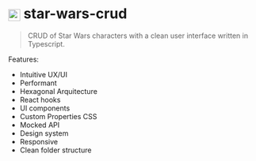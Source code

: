 <h1><img src="https://user-images.githubusercontent.com/1263588/105103895-9aef0900-5ab1-11eb-95fc-9cd668b82e01.png" width="24px" style="vertical-align: middle;"/> star-wars-crud</a> </h1>

> CRUD of Star Wars characters with a clean user interface written in Typescript.

Features:

- Intuitive UX/UI
- Performant
- Hexagonal Arquitecture
- React hooks
- UI components
- Custom Properties CSS
- Mocked API
- Design system
- Responsive
- Clean folder structure

